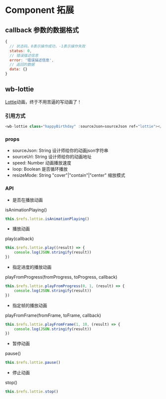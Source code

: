 # Component 拓展

## callback 参数的数据格式

```js
{
  // 状态码。0表示操作成功，-1表示操作失败
  status: 0,
  // 错误描述信息
  error: '错误描述信息',
  // 返回的数据
  data: {}
}
```

## wb-lottie

[Lottie](https://airbnb.design/lottie/)动画，终于不用苦逼的写动画了！

### 引用方式

```js
<wb-lottie class="happyBirthday" :sourceJson=sourceJson ref="lottie"></wb-lottie>
```

### props

- sourceJson: String 设计师给你的动画json字符串
- sourceUrl: String 设计师给你的动画地址
- speed: Number 动画播放速度
- loop: Boolean 是否循环播放
- resizeMode: String "cover"|"contain"|"center" 缩放模式

### API

- 是否在播放动画

isAnimationPlaying()

```js
this.$refs.lottie.isAnimationPlaying()
```

- 播放动画

play(callback)

```js
this.$refs.lottie.play((result) => {
    console.log(JSON.stringify(result))
})
```

- 指定进度的播放动画

playFromProgress(fromProgress, toProgress, callback)

```js
this.$refs.lottie.playFromProgress(0, 1, (result) => {
    console.log(JSON.stringify(result))
})
```

- 指定帧的播放动画

playFromFrame(fromFrame, toFrame, callback)

```js
this.$refs.lottie.playFromFrame(1, 10, (result) => {
    console.log(JSON.stringify(result))
})
```

- 暂停动画

pause()

```js
this.$refs.lottie.pause()
```

- 停止动画

stop()

```js
this.$refs.lottie.stop()
```